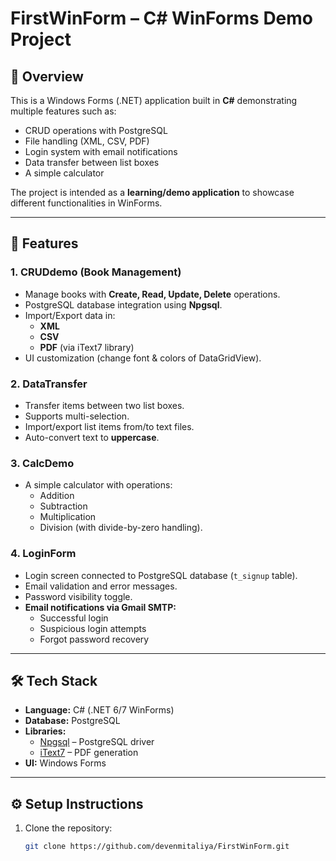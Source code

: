# FirstWinForm – C# WinForms Demo Project

## 📌 Overview
This is a Windows Forms (.NET) application built in **C#** demonstrating multiple features such as:
- CRUD operations with PostgreSQL
- File handling (XML, CSV, PDF)
- Login system with email notifications
- Data transfer between list boxes
- A simple calculator

The project is intended as a **learning/demo application** to showcase different functionalities in WinForms.

---

## 🚀 Features

### 1. CRUDdemo (Book Management)
- Manage books with **Create, Read, Update, Delete** operations.
- PostgreSQL database integration using **Npgsql**.
- Import/Export data in:
  - **XML**
  - **CSV**
  - **PDF** (via iText7 library)
- UI customization (change font & colors of DataGridView).

### 2. DataTransfer
- Transfer items between two list boxes.
- Supports multi-selection.
- Import/export list items from/to text files.
- Auto-convert text to **uppercase**.

### 3. CalcDemo
- A simple calculator with operations:
  - Addition
  - Subtraction
  - Multiplication
  - Division (with divide-by-zero handling).

### 4. LoginForm
- Login screen connected to PostgreSQL database (`t_signup` table).
- Email validation and error messages.
- Password visibility toggle.
- **Email notifications via Gmail SMTP:**
  - Successful login
  - Suspicious login attempts
  - Forgot password recovery

---

## 🛠️ Tech Stack
- **Language:** C# (.NET 6/7 WinForms)
- **Database:** PostgreSQL
- **Libraries:**
  - [Npgsql](https://www.npgsql.org/) – PostgreSQL driver
  - [iText7](https://itextpdf.com/) – PDF generation
- **UI:** Windows Forms

---

## ⚙️ Setup Instructions

1. Clone the repository:
   ```bash
   git clone https://github.com/devenmitaliya/FirstWinForm.git
